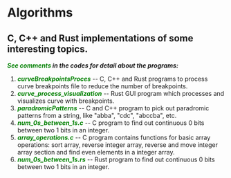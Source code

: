# Algorithms
## C, C++ and Rust implementations of some interesting topics.

***<span style="color:green;">See comments</span> in the codes for detail about the programs:***

1. <span style="color:green;">***curveBreakpointsProces***</span> -- C, C++ and Rust programs to process curve breakpoints file to reduce the number of breakpoints.
2. <span style="color:green;">***curve_process_visualization***</span>   -- Rust GUI program which processes and visualizes curve with breakpoints.
3. <span style="color:green;">***paradromicPatterns***</span>    -- C and C++ program to pick out paradromic patterns from a string, like "abba", "cdc", "abccba", etc.   
4. <span style="color:green;">***num_0s_between_1s.c***</span>   -- C program to find out continuous 0 bits between two 1 bits in an integer.
5. <span style="color:green;">***array_operations.c***</span>   -- C program contains functions for basic array operations: sort array, reverse integer array, reverse and move integer array section and find even elements in a integer array.   
6. <span style="color:green;">***num_0s_between_1s.rs***</span>  -- Rust program to find out continuous 0 bits between two 1 bits in an integer.  
